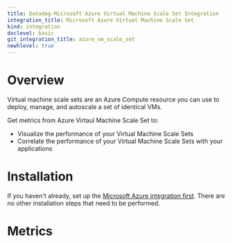 ```yaml
---
title: Datadog-Microsoft Azure Virtual Machine Scale Set Integration
integration_title: Microsoft Azure Virtual Machine Scale Set
kind: integration
doclevel: basic
git_integration_title: azure_vm_scale_set
newhlevel: true
---
```


# Overview
Virtual machine scale sets are an Azure Compute resource you can use to deploy, manage, and autoscale a set of identical VMs.

Get metrics from Azure Virtaul Machine Scale Set to:

* Visualize the performance of your Virtual Machine Scale Sets
* Correlate the performance of your Virtual Machine Scale Sets with your applications

# Installation

If you haven't already, set up the [Microsoft Azure integration first](/integrations/azure). There are no other installation steps that need to be performed.

# Metrics


